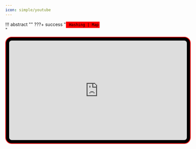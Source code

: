```yaml
---
icon: simple/youtube
---
```


<style>
    table {
        display: inline-block;
    }

    table {
        /* display: table; */
        border-collapse: separate;
        box-sizing: border-box;
        text-indent: initial;
        border-spacing: 2px;
        border-color: grey;
    }

    code {
        font-family: monospace;
    }

    table code {
        font-size: 12px;
        padding: 3px;
        font-family: Monaco, Menlo, Consolas, "Courier New", monospace;
        display: inline-block;
        border-radius: 2px;
    }

    table tr td {
        white-space: nowrap;
    }

    td {
        display: table-cell;
        vertical-align: inherit;
    }

    .md-typeset code {
        border-radius: 1rem;
        font-size: 1.2em;
    }

    .red {
        border: 1px solid red;
        color: black;
        background-color: red;
        border-width: medium;
    }

    .cyan {
        border: 1px solid cyan;
        color: black;
        background-color: cyan;
        border-width: medium;
    }

    .youtube-player{
        background:black;
        border:2px solid red;
        padding:10px;
        border-radius:20px;
    }

    .title{
        background:black;
        border:2px solid red;
        padding:5px;
        border-radius:25px;
    }
</style>
!!! abstract ""
    ???+ success "<code class="red"> Hashing | Map </code>"
        <div align="center">
            <!-- <h2> <code class="red"> Hashing | Map </code> </h2> -->
            <iframe title="YouTube video player" class="youtube-player" type="text/html" width="560" height="315" src="https://www.youtube.com/embed/KEs5UyBJ39g?start=122"></iframe>
        </div>
